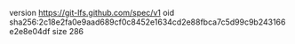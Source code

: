 version https://git-lfs.github.com/spec/v1
oid sha256:2c18e2fa0e9aad689cf0c8452e1634cd2e88fbca7c5d99c9b243166e2e8e04df
size 286
